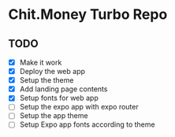 # Chit.Money Turbo Repo

## TODO

- [x] Make it work
- [x] Deploy the web app
- [x] Setup the theme
- [x] Add landing page contents
- [x] Setup fonts for web app
- [ ] Setup the expo app with expo router
- [ ] Setup the app theme
- [ ] Setup Expo app fonts according to theme
